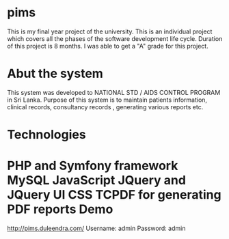 pims
====
This is my final year project of the university. This is an individual project which covers all the phases of the software development life cycle.
Duration of this project is 8 months. I was able to get a "A" grade for this project.

Abut the system
==============
This system was developed to NATIONAL STD / AIDS CONTROL PROGRAM in Sri Lanka.
Purpose of this system is to maintain patients information, clinical records, consultancy records , generating various reports etc.   

Technologies
============
PHP and Symfony framework
MySQL
JavaScript
JQuery and JQuery UI
CSS
TCPDF for generating PDF reports
Demo
=====
http://pims.duleendra.com/
Username: admin
Password: admin
